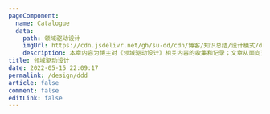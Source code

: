 ```yaml
---
pageComponent:
  name: Catalogue
  data:
    path: 领域驱动设计
    imgUrl: https://cdn.jsdelivr.net/gh/su-dd/cdn/博客/知识总结/设计模式/ddd.webp
    description: 本章内容为博主对《领域驱动设计》相关内容的收集和记录；文章从面向对象，代码优化入手，同大家一起了解DDD。
title: 领域驱动设计
date: 2022-05-15 22:09:17
permalink: /design/ddd
article: false
comment: false
editLink: false
---
```

